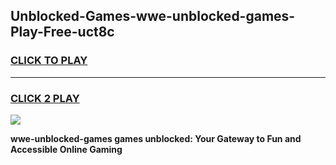 
## Unblocked-Games-wwe-unblocked-games-Play-Free-uct8c
<h3>
<a href="https://premium76.site?title=wwe-unblocked-games&ref=19M">CLICK TO PLAY</a></h3>
<hr>

<h3>
<a href="https://premium76.site?title=wwe-unblocked-games&ref=19M">CLICK 2 PLAY</a>
  
</h3>

<a href="https://premium76.site?title=wwe-unblocked-games&ref=19M"><img src="https://clearcache.store/games.png"></a>


**wwe-unblocked-games games unblocked: Your Gateway to Fun and Accessible Online Gaming**
